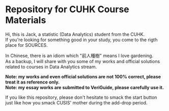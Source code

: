 # Repository for CUHK Course Materials

Hi, this is Jack, a statistic (Data Analytics) student from the CUHK.  
If you're looking for something good in your study, you come to the rigth place for SOURCES.  

In Chinese, there is an idiom which "前人種樹" means I love gardening.  
As a backup, I will share with you some of my works and official solutions related to courses in Data Analytics stream.  

**Note: my works and even official solutions are not 100% correct, please treat it as reference only.**  
**Note: my essay works are submitted to VeriGuide, please carefully use it.**  

If you like this repository, please don't hesitate to smack the start button just like how you smack CUSIS' mother during the add-drop period.  

